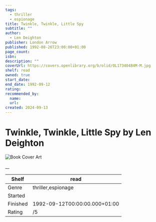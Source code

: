 ```yaml
---
tags:
  - thriller
  - espionage
title: Twinkle, Twinkle, Little Spy
subtitle: ""
author:
  - Len Deighton
publisher: London Arrow
published: 1992-08-26T23:00:00+01:00
page_count:
isbn:
description: ""
coverUrl: https://covers.openlibrary.org/b/olid/OL17340484M-M.jpg
shelf: read
owned: true
start_date:
end_date: 1992-09-12
rating:
recommended_by:
  name:
  url:
created: 2024-09-13
---
```


# Twinkle, Twinkle, Little Spy by Len Deighton

![Book Cover Art](https://covers.openlibrary.org/b/olid/OL17340484M-M.jpg)

__

| Shelf | read |
| --- | --- |
| Genre | thriller,espionage |
| Started |  |
| Finished | 1992-09-12T00:00:00.000+01:00 |
| Rating | /5 |
